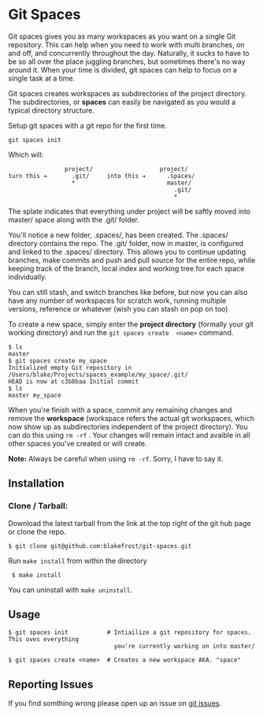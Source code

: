 # Git Spaces

Git spaces gives you as many workspaces as you want on a single Git repository. This can help when you need to work with multi branches, on and off, and concurrently throughout the day. Naturally, it sucks to have to be so all over the place juggling branches, but sometimes there's no way around it. When your time is divided, git spaces can help to focus on a single task at a time.

Git spaces creates workspaces as subdirectories of the project directory. The subdirectories, or **spaces** can easily be navigated as you would a typical directory structure.

Setup git spaces with a git repo for the first time.

    git spaces init

Which will:

                    project/                   project/
    turn this ➔       .git/     into this ➔      .spaces/
                      *                          master/
                                                   .git/
                                                   *

The splate indicates that everything under project will be saftly moved into master/ space along with the .git/ folder.

You'll notice a new folder, .spaces/, has been created. The .spaces/ directory contains the repo. The .git/ folder, now in master, is configured and linked to the .spaces/ directory. This allows you to continue updating branches, make commits and push and pull source for the entire repo, while keeping track of the branch, local index and working tree for each space individually.

You can still stash, and switch branches like before, but now you can also have any number of workspaces for scratch work, running multiple versions, reference or whatever (wish you can stash on pop on too)

To create a new space, simply enter the **project directory** (formally your git working directory) and run the `git spaces create  <name>` command.

    $ ls
    master
    $ git spaces create my_space
    Initialized empty Git repository in /Users/blake/Projects/spaces_example/my_space/.git/
    HEAD is now at c3b8baa Initial commit
    $ ls
    master my_space

When you're finish with a space, commit any remaining changes and remove the **workspace** (workspace refers the actual git workspaces, which now show up as subdirectories independent of the project directory). You can do this using `rm -rf` . Your changes will remain intact and avaible in all other spaces you've created or will create.

**Note:** Always be careful when using `rm -rf`. Sorry, I have to say it.

## Installation

### Clone / Tarball:

Download the latest tarball from the link at the top right of the git hub page or clone the repo.

    $ git clone git@github.com:blakefrost/git-spaces.git

Run `make install` from within the directory

     $ make install

You can uninstall with `make uninstall`.

## Usage

    $ git spaces init           # Intiailize a git repository for spaces. This oves everything
                                  you're currently working on into master/

    $ git spaces create <name>  # Creates a new workspace AKA. "space"

## Reporting Issues

If you find somthing wrong please open up an issue on [git issues](https://github.com/blakefrost/git-spaces/issues).

